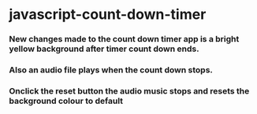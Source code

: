 # javascript-count-down-timer

### New changes made to the count down timer app is a bright yellow background after timer count down ends.

### Also an audio file plays when the count down stops.

### Onclick the reset button the audio music stops and resets the background colour to default

